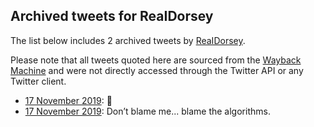 ## Archived tweets for ReaIDorsey

The list below includes 2 archived tweets by
[ReaIDorsey](https://twitter.com/ReaIDorsey).

Please note that all tweets quoted here are sourced from the
[Wayback Machine](https://web.archive.org) and were not directly accessed through the Twitter API or
any Twitter client.

* [17 November 2019](https://web.archive.org/web/20191117235551/https://twitter.com/ReaIDorsey/status/1196207584426024965): 👀 <!--1196207584426024965-->
* [17 November 2019](https://web.archive.org/web/20191118001843/https://twitter.com/ReaIDorsey/status/1196206642108477440): Don’t blame me... blame the algorithms. <!--1196206642108477440-->
